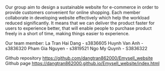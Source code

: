 Our group aim to design a sustainable website for e-commerce in order to provide customers convenient for online shopping. Each member collaborate in developing website effectively which help the workload reduced significantly. It means that we can deliver the product faster for users to experience better, that will enable people to purchase product freely in a short of time, making things easier to experience.

Our team member:
La Tran Hai Dang - s3836605
Huynh Van Anh - s3836320
Pham Gia Nguyen - s3819521
Ngo My Quynh - S3836322

Github repository https://github.com/dangtran862000/Emysell_website
Github page https://dangtran862000.github.io/Emysell_website/index.html
